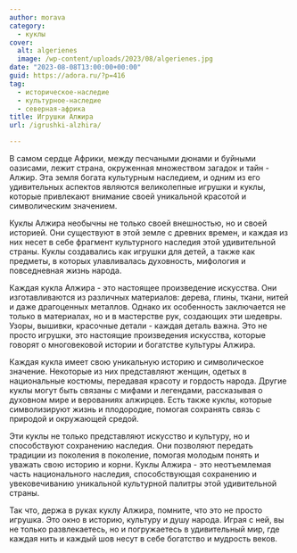 ```yaml
---
author: morava
category:
  - куклы
cover:
  alt: algerienes
  image: /wp-content/uploads/2023/08/algerienes.jpg
date: "2023-08-08T13:00:00+00:00"
guid: https://adora.ru/?p=416
tag:
  - историческое-наследие
  - культурное-наследие
  - северная-африка
title: Игрушки Алжира
url: /igrushki-alzhira/

---
```

В самом сердце Африки, между песчаными дюнами и буйными оазисами, лежит страна, окруженная множеством загадок и тайн \- Алжир. Эта земля богата культурным наследием, и одним из его удивительных аспектов являются великолепные игрушки и куклы, которые привлекают внимание своей уникальной красотой и символическим значением.

Куклы Алжира необычны не только своей внешностью, но и своей историей. Они существуют в этой земле с древних времен, и каждая из них несет в себе фрагмент культурного наследия этой удивительной страны. Куклы создавались как игрушки для детей, а также как предметы, в которых улавливалась духовность, мифология и повседневная жизнь народа.

Каждая кукла Алжира \- это настоящее произведение искусства. Они изготавливаются из различных материалов: дерева, глины, ткани, нитей и даже драгоценных металлов. Однако их особенность заключается не только в материалах, но и в мастерстве рук, создающих эти шедевры. Узоры, вышивки, красочные детали \- каждая деталь важна. Это не просто игрушки, это настоящие произведения искусства, которые говорят о многовековой истории и богатстве культуры Алжира.

Каждая кукла имеет свою уникальную историю и символическое значение. Некоторые из них представляют женщин, одетых в национальные костюмы, передавая красоту и гордость народа. Другие куклы могут быть связаны с мифами и легендами, рассказывая о духовном мире и верованиях алжирцев. Есть также куклы, которые символизируют жизнь и плодородие, помогая сохранять связь с природой и окружающей средой.

Эти куклы не только представляют искусство и культуру, но и способствуют сохранению наследия. Они позволяют передать традиции из поколения в поколение, помогая молодым понять и уважать свою историю и корни. Куклы Алжира \- это неотъемлемая часть национального наследия, способствующая сохранению и увековечиванию уникальной культурной палитры этой удивительной страны.

Так что, держа в руках куклу Алжира, помните, что это не просто игрушка. Это окно в историю, культуру и душу народа. Играя с ней, вы не только развлекаетесь, но и погружаетесь в удивительный мир, где каждая нить и каждый шов несут в себе богатство и мудрость веков.
